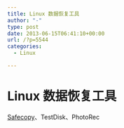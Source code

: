 ```yaml
---
title: Linux 数据恢复工具
author: "-"
type: post
date: 2013-06-15T06:41:10+00:00
url: /?p=5544
categories:
  - Linux

---
```

# Linux 数据恢复工具
[Safecopy][1]、TestDisk、PhotoRec

 [1]: http://safecopy.sourceforge.net/